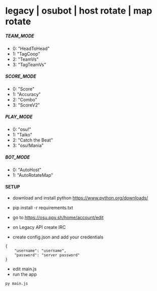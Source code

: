 # legacy | osubot | host rotate | map rotate

##### TEAM_MODE

-   0: "HeadToHead"
-   1: "TagCoop"
-   2: "TeamVs"
-   3: "TagTeamVs"

##### SCORE_MODE

-   0: "Score"
-   1: "Accuracy"
-   2: "Combo"
-   3: "ScoreV2"

##### PLAY_MODE

-   0: "osu!"
-   1: "Taiko"
-   2: "Catch the Beat"
-   3: "osu!Mania"

##### BOT_MODE

-   0: "AutoHost"
-   1: "AutoRotateMap"

#### SETUP

-   download and install python https://www.python.org/downloads/
-   pip install -r requirements.txt

-   go to https://osu.ppy.sh/home/account/edit
-   on Legacy API create IRC
-   create config.json and add your credentials

```
{
    "username": "username",
    "password": "server password"
}
```

-   edit main.js
-   run the app

```
py main.js
```
